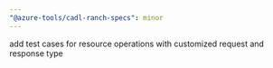 ```yaml
---
"@azure-tools/cadl-ranch-specs": minor
---
```


add test cases for resource operations with customized request and response type
